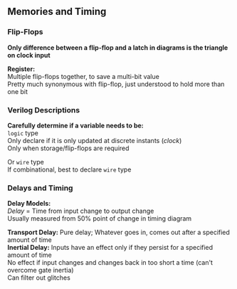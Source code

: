 ## Memories and Timing
### Flip-Flops
**Only difference between a flip-flop and a latch in
diagrams is the triangle on clock input**  

**Register:**  
Multiple flip-flops together, to save a multi-bit value  
Pretty much synonymous with flip-flop, just understood to
hold more than one bit  

### Verilog Descriptions
**Carefully determine if a variable needs to  be:**  
`logic` type  
Only declare if it is only updated at discrete instants
(*clock*)  
Only when storage/flip-flops are required  

Or `wire` type  
If combinational, best to declare `wire` type  

### Delays and Timing
**Delay Models:**  
*Delay* = Time from input change to output change  
Usually measured from 50% point of change in timing diagram  

**Transport Delay:** Pure delay; Whatever goes in, comes out
after a specified amount of time  
**Inertial Delay:** Inputs have an effect only if they
persist for a specified amount of time  
No effect if input changes and changes back in too short
a time (can't overcome gate inertia)  
Can filter out glitches  
